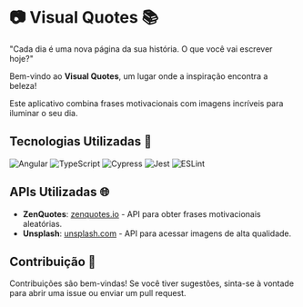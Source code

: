 # 📷 Visual Quotes 📚

"Cada dia é uma nova página da sua história. O que você vai escrever hoje?"

Bem-vindo ao **Visual Quotes**, um lugar onde a inspiração encontra a beleza!

Este aplicativo combina frases motivacionais com imagens incríveis para iluminar o seu dia.

## Tecnologias Utilizadas 🚀

![Angular](https://img.shields.io/badge/Angular-ff3e00?style=flat&logo=angular&logoColor=white) ![TypeScript](https://img.shields.io/badge/TypeScript-007ACC?style=flat&logo=typescript&logoColor=white) ![Cypress](https://img.shields.io/badge/Cypress-4A3C8C?style=flat&logo=cypress&logoColor=white) ![Jest](https://img.shields.io/badge/Jest-C21325?style=flat&logo=jest&logoColor=white) ![ESLint](https://img.shields.io/badge/ESLint-4B32C3?style=flat&logo=eslint&logoColor=white)

## APIs Utilizadas 🌐

- **ZenQuotes**: [zenquotes.io](https://zenquotes.io) - API para obter frases motivacionais aleatórias.
- **Unsplash**: [unsplash.com](https://unsplash.com) - API para acessar imagens de alta qualidade.

## Contribuição 🤝
Contribuições são bem-vindas! Se você tiver sugestões, sinta-se à vontade para abrir uma issue ou enviar um pull request.
